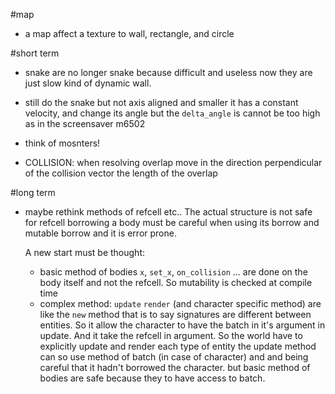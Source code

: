 #map

* a map affect a texture to wall, rectangle, and circle

#short term

* snake are no longer snake because difficult and useless
  now they are just slow kind of dynamic wall.

* still do the snake but not axis aligned and smaller 
  it has a constant velocity, and change its angle but
  the `delta_angle` is cannot be too high
  as in the screensaver m6502

* think of mosnters!

* COLLISION: when resolving overlap move in the direction perpendicular
  of the collision vector the length of the overlap

#long term

* maybe rethink methods of refcell etc..
  The actual structure is not safe for refcell borrowing
  a body must be careful when using its borrow and mutable borrow
  and it is error prone.

  A new start must be thought:
  * basic method of bodies `x`, `set_x`, `on_collision` ... are done on
    the body itself and not the refcell. So mutability is checked at compile time
  * complex method: `update` `render` (and character specific method) 
    are like the `new` method that is to say
    signatures are different between entities. So it allow the character to have 
	the batch in it's argument in update.
	And it take the refcell<bodyTrait> in argument.
	So the world have to explicitly update and render each type of entity
	the update method can so use method of batch (in case of character) and 
	and being careful that it hadn't borrowed the character.
	but basic method of bodies are safe because they to have access to batch.

  
